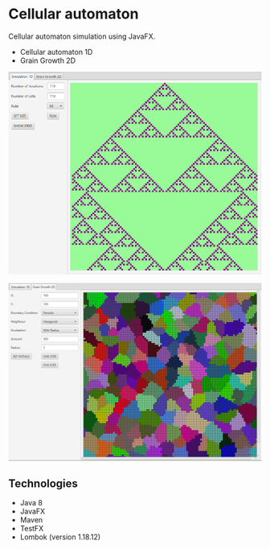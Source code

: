 # Cellular automaton
Cellular automaton simulation using JavaFX. 
- Cellular automaton 1D
- Grain Growth 2D

![CA simulation](./simulation.PNG) 

![CA Grain Growth](./grainGrowth.PNG)

## Technologies
- Java 8
- JavaFX
- Maven
- TestFX
- Lombok (version 1.18.12)

